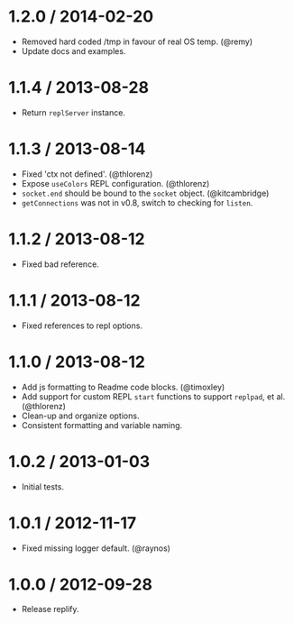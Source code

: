 
1.2.0 / 2014-02-20
==================

  * Removed hard coded /tmp in favour of real OS temp. (@remy)
  * Update docs and examples.

1.1.4 / 2013-08-28
==================

  * Return `replServer` instance.

1.1.3 / 2013-08-14
==================

  * Fixed 'ctx not defined'. (@thlorenz)
  * Expose `useColors` REPL configuration. (@thlorenz)
  * `socket.end` should be bound to the `socket` object. (@kitcambridge)
  * `getConnections` was not in v0.8, switch to checking for `listen`.

1.1.2 / 2013-08-12
==================

  * Fixed bad reference.

1.1.1 / 2013-08-12
==================

  * Fixed references to repl options.

1.1.0 / 2013-08-12
==================

  * Add js formatting to Readme code blocks. (@timoxley)
  * Add support for custom REPL `start` functions to support `replpad`, et al. (@thlorenz)
  * Clean-up and organize options.
  * Consistent formatting and variable naming.

1.0.2 / 2013-01-03
==================

  * Initial tests.

1.0.1 / 2012-11-17
==================

  * Fixed missing logger default. (@raynos)

1.0.0 / 2012-09-28
==================

  * Release replify.
